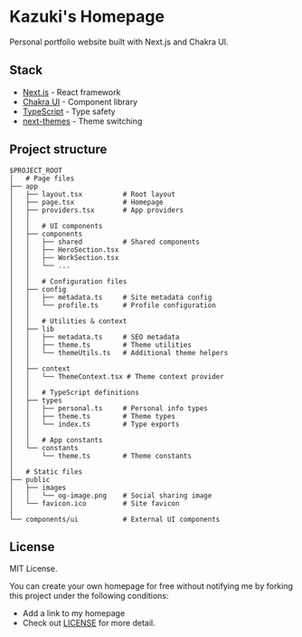 # Kazuki's Homepage

Personal portfolio website built with Next.js and Chakra UI.

## Stack

- [Next.js](https://nextjs.org/) - React framework
- [Chakra UI](https://chakra-ui.com/) - Component library
- [TypeScript](https://typescriptlang.org/) - Type safety
- [next-themes](https://github.com/pacocoursey/next-themes) - Theme switching

## Project structure

```
$PROJECT_ROOT
│   # Page files
├── app
│   ├── layout.tsx          # Root layout
│   ├── page.tsx            # Homepage
│   ├── providers.tsx       # App providers
│   │
│   │   # UI components
│   ├── components
│   │   ├── shared          # Shared components
│   │   ├── HeroSection.tsx
│   │   ├── WorkSection.tsx
│   │   └── ...
│   │
│   │   # Configuration files
│   ├── config
│   │   ├── metadata.ts     # Site metadata config
│   │   └── profile.ts      # Profile configuration
│   │
│   │   # Utilities & context
│   ├── lib
│   │   ├── metadata.ts     # SEO metadata
│   │   ├── theme.ts        # Theme utilities
│   │   └── themeUtils.ts   # Additional theme helpers
│   │
│   ├── context
│   │   └── ThemeContext.tsx # Theme context provider
│   │
│   │   # TypeScript definitions
│   ├── types
│   │   ├── personal.ts     # Personal info types
│   │   ├── theme.ts        # Theme types
│   │   └── index.ts        # Type exports
│   │
│   │   # App constants
│   └── constants
│       └── theme.ts        # Theme constants
│
│   # Static files
├── public
│   ├── images
│   │   └── og-image.png    # Social sharing image
│   └── favicon.ico         # Site favicon
│
└── components/ui           # External UI components
```

## License

MIT License.

You can create your own homepage for free without notifying me by forking this project under the following conditions:

- Add a link to my homepage
- Check out [LICENSE](LICENSE) for more detail.
